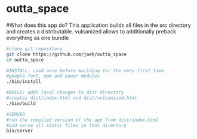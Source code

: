 outta_space
====

#What does this app do?
This application builds all files in the src directory and creates
a distributable.
vulcanized allows to additionally preback everything as one bundle

```bash
#clone git repository
git clone https://github.com/jaeh/outta_space 
cd outta_space
```

```bash
#INSTALL: used once before building for the very first time
#google font, npm and bower modules
./bin/install
```

```bash
#BUILD: adds local changes to dist directory
#creates dist/index.html and dist/vulcanized.html
./bin/build
```

```bash
#SERVER
#run the compiled version of the app from dist/index.html
#and serve all static files in that directory
bin/server
```
